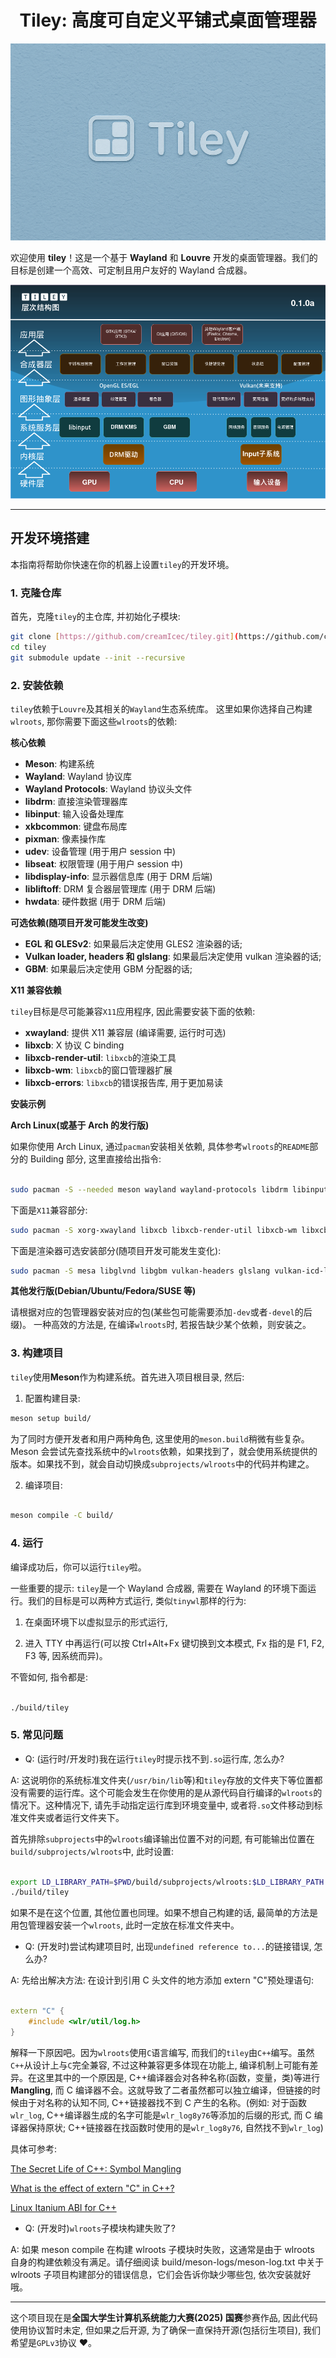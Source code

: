 <center>

# Tiley: 高度可自定义平铺式桌面管理器

</center>

![Tiley Theme](./assets/tiley_wallpaper.png)

欢迎使用 **tiley**！这是一个基于 **Wayland** 和 **Louvre** 开发的桌面管理器。我们的目标是创建一个高效、可定制且用户友好的 Wayland 合成器。

![Tiley Architecture](./assets/tiley-architecture.png)

---

## 开发环境搭建

本指南将帮助你快速在你的机器上设置`tiley`的开发环境。

### 1. 克隆仓库

首先，克隆`tiley`的主仓库, 并初始化子模块:

```bash
git clone [https://github.com/creamIcec/tiley.git](https://github.com/creamIcec/tiley.git)
cd tiley
git submodule update --init --recursive
```

### 2. 安装依赖

`tiley`依赖于`Louvre`及其相关的`Wayland`生态系统库。
这里如果你选择自己构建`wlroots`, 那你需要下面这些`wlroots`的依赖:

**核心依赖**

- **Meson**: 构建系统
- **Wayland**: Wayland 协议库
- **Wayland Protocols**: Wayland 协议头文件
- **libdrm**: 直接渲染管理器库
- **libinput**: 输入设备处理库
- **xkbcommon**: 键盘布局库
- **pixman**: 像素操作库
- **udev**: 设备管理 (用于用户 session 中)
- **libseat**: 权限管理 (用于用户 session 中)
- **libdisplay-info**: 显示器信息库 (用于 DRM 后端)
- **libliftoff**: DRM 复合器层管理库 (用于 DRM 后端)
- **hwdata**: 硬件数据 (用于 DRM 后端)

**可选依赖(随项目开发可能发生改变)**

- **EGL 和 GLESv2**: 如果最后决定使用 GLES2 渲染器的话;
- **Vulkan loader, headers 和 glslang**: 如果最后决定使用 vulkan 渲染器的话;
- **GBM**: 如果最后决定使用 GBM 分配器的话;

**X11 兼容依赖**

`tiley`目标是尽可能兼容`X11`应用程序, 因此需要安装下面的依赖:

- **xwayland**: 提供 X11 兼容层 (编译需要, 运行时可选)
- **libxcb**: X 协议 C binding
- **libxcb-render-util**: `libxcb`的渲染工具
- **libxcb-wm**: `libxcb`的窗口管理器扩展
- **libxcb-errors**: `libxcb`的错误报告库, 用于更加易读

**安装示例**

**Arch Linux(或基于 Arch 的发行版)**

如果你使用 Arch Linux, 通过`pacman`安装相关依赖, 具体参考`wlroots`的`README`部分的 Building 部分, 这里直接给出指令:

```bash

sudo pacman -S --needed meson wayland wayland-protocols libdrm libinput libxkbcommon pixman systemd libseat hwdata libdisplay-info libliftoff

```

下面是`X11`兼容部分:

```bash
sudo pacman -S xorg-xwayland libxcb libxcb-render-util libxcb-wm libxcb-errors
```

下面是渲染器可选安装部分(随项目开发可能发生变化):

```bash
sudo pacman -S mesa libglvnd libgbm vulkan-headers glslang vulkan-icd-loader
```

**其他发行版(Debian/Ubuntu/Fedora/SUSE 等)**

请根据对应的包管理器安装对应的包(某些包可能需要添加`-dev`或者`-devel`的后缀)。
一种高效的方法是, 在编译`wlroots`时, 若报告缺少某个依赖，则安装之。

### 3. 构建项目

`tiley`使用**Meson**作为构建系统。首先进入项目根目录, 然后:

1. 配置构建目录:

```bash
meson setup build/
```

为了同时方便开发者和用户两种角色, 这里使用的`meson.build`稍微有些复杂。Meson 会尝试先查找系统中的`wlroots`依赖，如果找到了，就会使用系统提供的版本。如果找不到，就会自动切换成`subprojects/wlroots`中的代码并构建之。

2. 编译项目:

```bash

meson compile -C build/

```

### 4. 运行

编译成功后，你可以运行`tiley`啦。

一些重要的提示: `tiley`是一个 Wayland 合成器, 需要在 Wayland 的环境下面运行。我们的目标是可以两种方式运行, 类似`tinywl`那样的行为:

1. 在桌面环境下以虚拟显示的形式运行,

2. 进入 TTY 中再运行(可以按 Ctrl+Alt+Fx 键切换到文本模式, Fx 指的是 F1, F2, F3 等, 因系统而异)。

不管如何, 指令都是:

```bash

./build/tiley

```

### 5. 常见问题

- Q: (运行时/开发时)我在运行`tiley`时提示找不到`.so`运行库, 怎么办?

A: 这说明你的系统标准文件夹(`/usr/bin/lib`等)和`tiley`存放的文件夹下等位置都没有需要的运行库。这个可能会发生在你使用的是从源代码自行编译的`wlroots`的情况下。这种情况下, 请先手动指定运行库到环境变量中, 或者将`.so`文件移动到标准文件夹或者运行文件夹下。

首先排除`subprojects`中的`wlroots`编译输出位置不对的问题, 有可能输出位置在`build/subprojects/wlroots`中, 此时设置:

```bash

export LD_LIBRARY_PATH=$PWD/build/subprojects/wlroots:$LD_LIBRARY_PATH
./build/tiley

```

如果不是在这个位置, 其他位置也同理。如果不想自己构建的话, 最简单的方法是用包管理器安装一个`wlroots`, 此时一定放在标准文件夹中。

- Q: (开发时)尝试构建项目时, 出现`undefined reference to...`的链接错误, 怎么办?

A: 先给出解决方法: 在设计到引用 C 头文件的地方添加 extern "C"预处理语句:

```C++

extern "C" {
    #include <wlr/util/log.h>
}

```

解释一下原因吧。因为`wlroots`使用`C`语言编写, 而我们的`tiley`由`C++`编写。虽然`C++`从设计上与`C`完全兼容, 不过这种兼容更多体现在功能上, 编译机制上可能有差异。在这里其中的一个原因是, C++编译器会对各种名称(函数，变量，类)等进行**Mangling**, 而 C 编译器不会。这就导致了二者虽然都可以独立编译，但链接的时候由于对名称的认知不同, C++链接器找不到 C 产生的名称。(例如: 对于函数`wlr_log`, C++编译器生成的名字可能是`wlr_log8y76`等添加的后缀的形式, 而 C 编译器保持原状; C++链接器在找函数时使用的是`wlr_log8y76`, 自然找不到`wlr_log`)

具体可参考:

[The Secret Life of C++: Symbol Mangling](https://web.mit.edu/tibbetts/Public/inside-c/www/mangling.html)

[What is the effect of extern "C" in C++?](https://stackoverflow.com/questions/1041866/what-is-the-effect-of-extern-c-in-c)

[Linux Itanium ABI for C++](https://itanium-cxx-abi.github.io/cxx-abi/abi.html#mangling)

- Q: (开发时)`wlroots`子模块构建失败了?

A: 如果 meson compile 在构建 wlroots 子模块时失败，这通常是由于 wlroots 自身的构建依赖没有满足。请仔细阅读 build/meson-logs/meson-log.txt 中关于 wlroots 子项目构建部分的错误信息，它们会告诉你缺少哪些包, 依次安装就好哦。

---

这个项目现在是**全国大学生计算机系统能力大赛(2025) 国赛**参赛作品, 因此代码使用协议暂时未定, 但如果之后开源, 为了确保一直保持开源(包括衍生项目), 我们希望是`GPLv3`协议 ❤️。
